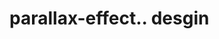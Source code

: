 # parallax-effect.. desgin                                                                                        
   
